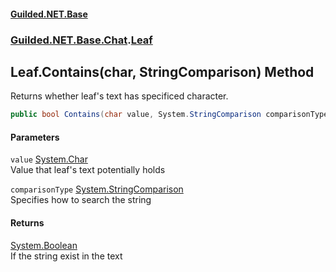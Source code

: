 
#### [Guilded.NET.Base](Guilded_NET_Base 'Guilded_NET_Base')
### [Guilded.NET.Base.Chat](Guilded_NET_Base#Guilded_NET_Base_Chat 'Guilded.NET.Base.Chat').[Leaf](Leaf 'Guilded.NET.Base.Chat.Leaf')
## Leaf.Contains(char, StringComparison) Method
Returns whether leaf's text has specificed character.  
```csharp
public bool Contains(char value, System.StringComparison comparisonType);
```

#### Parameters
<a name='Guilded_NET_Base_Chat_Leaf_Contains(char_System_StringComparison)_value'></a>
`value` [System.Char](https://docs.microsoft.com/en-us/dotnet/api/System.Char 'System.Char')  
Value that leaf's text potentially holds
  
<a name='Guilded_NET_Base_Chat_Leaf_Contains(char_System_StringComparison)_comparisonType'></a>
`comparisonType` [System.StringComparison](https://docs.microsoft.com/en-us/dotnet/api/System.StringComparison 'System.StringComparison')  
Specifies how to search the string
  

#### Returns
[System.Boolean](https://docs.microsoft.com/en-us/dotnet/api/System.Boolean 'System.Boolean')  
If the string exist in the text
